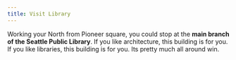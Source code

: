 ```yaml
---
title: Visit Library
---
```

Working your North from Pioneer square, you could stop at the **main branch of the Seattle Public Library**. If you like architecture, this building is for you. If you like libraries, this building is for you. Its pretty much all around win.
